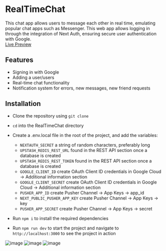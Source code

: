 # RealTimeChat
This chat app allows users to message each other in real time, emulating popular chat apps such as Messenger. This web app allows logging in through the integration of Next Auth, ensuring secure user authentication with Google.  
[Live Preview](https://real-time-chat-orpin.vercel.app/)

## Features
* Signing in with Google
* Adding a user/users
* Real-time chat functionality
* Notification system for errors, new messages, new friend requests

## Installation
* Clone the repository using `git clone`
* `cd` into the RealTimeChat directory
* Create a .env.local file in the root of the project, and add the variables:
    * `NEXTAUTH_SECRET` a string of random characters, preferably long
    * `UPSTASH_REDIS_REST_URL` found in the REST API section once a database is created
    * `UPSTASH_REDIS_REST_TOKEN` found in the REST API section once a database is created
    * `GOOGLE_CLIENT_ID` create OAuth Client ID credentials in Google Cloud -> Additional information section
    * `GOOGLE_CLIENT_SECRET` create OAuth Client ID credentials in Google Cloud -> Additional information section
    * `PUSHER_APP_ID` create Pusher Channel -> App Keys -> app_id
    * `NEXT_PUBLIC_PUSHER_APP_KEY` create Pusher Channel -> App Keys -> key
    * `PUSHER_APP_SECRET` create Pusher Channel -> App Keys -> secret

* Run `npm i` to install the required dependencies
* Run `npm run dev` to start the project and navigate to `http://localhost:3000` to see the project in action 

![image](https://github.com/amora7741/XClone/assets/104049707/3dd01a1c-aa21-4086-893e-8b131f849473)
![image](https://github.com/amora7741/XClone/assets/104049707/e99c3f2b-755f-42ca-9587-5dc7812d360d)
![image](https://github.com/amora7741/XClone/assets/104049707/f0d2eeed-818d-4bfb-98e3-4502c84afdf4)

